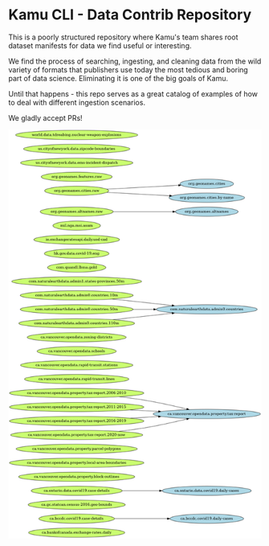 # Kamu CLI - Data Contrib Repository

This is a poorly structured repository where Kamu's team shares root dataset manifests for data we find useful or interesting.

We find the process of searching, ingesting, and cleaning data from the wild variety of formats that publishers use today the most tedious and boring part of data science. Eliminating it is one of the big goals of Kamu.

Until that happens - this repo serves as a great catalog of examples of how to deal with different ingestion scenarios.

We gladly accept PRs!

![Dependency Graph](doc/depgraph.png)
